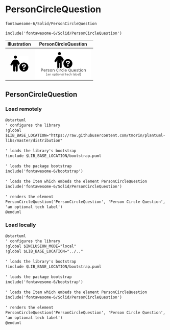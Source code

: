 # PersonCircleQuestion


```text
fontawesome-6/Solid/PersonCircleQuestion
```

```text
include('fontawesome-6/Solid/PersonCircleQuestion')
```



| Illustration | PersonCircleQuestion |
| :---: | :---: |
| ![illustration for Illustration](../../fontawesome-6/Solid/PersonCircleQuestion.png) | ![illustration for PersonCircleQuestion](../../fontawesome-6/Solid/PersonCircleQuestion.Local.png) |




## PersonCircleQuestion

### Load remotely
```plantuml
@startuml
' configures the library
!global $LIB_BASE_LOCATION="https://raw.githubusercontent.com/tmorin/plantuml-libs/master/distribution"

' loads the library's bootstrap
!include $LIB_BASE_LOCATION/bootstrap.puml

' loads the package bootstrap
include('fontawesome-6/bootstrap')

' loads the Item which embeds the element PersonCircleQuestion
include('fontawesome-6/Solid/PersonCircleQuestion')

' renders the element
PersonCircleQuestion('PersonCircleQuestion', 'Person Circle Question', 'an optional tech label')
@enduml
```

### Load locally
```plantuml
@startuml
' configures the library
!global $INCLUSION_MODE="local"
!global $LIB_BASE_LOCATION="../.."

' loads the library's bootstrap
!include $LIB_BASE_LOCATION/bootstrap.puml

' loads the package bootstrap
include('fontawesome-6/bootstrap')

' loads the Item which embeds the element PersonCircleQuestion
include('fontawesome-6/Solid/PersonCircleQuestion')

' renders the element
PersonCircleQuestion('PersonCircleQuestion', 'Person Circle Question', 'an optional tech label')
@enduml
```

